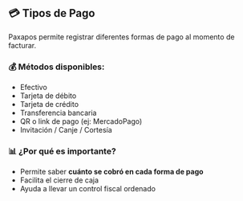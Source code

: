 ## 💳 Tipos de Pago

Paxapos permite registrar diferentes formas de pago al momento de facturar.

### 💰 Métodos disponibles:

- Efectivo
- Tarjeta de débito
- Tarjeta de crédito
- Transferencia bancaria
- QR o link de pago (ej: MercadoPago)
- Invitación / Canje / Cortesía

### 📊 ¿Por qué es importante?

- Permite saber **cuánto se cobró en cada forma de pago**
- Facilita el cierre de caja
- Ayuda a llevar un control fiscal ordenado
